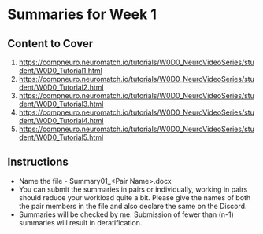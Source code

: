 # Summaries for Week 1

## Content to Cover
1. https://compneuro.neuromatch.io/tutorials/W0D0_NeuroVideoSeries/student/W0D0_Tutorial1.html
2. https://compneuro.neuromatch.io/tutorials/W0D0_NeuroVideoSeries/student/W0D0_Tutorial2.html
3. https://compneuro.neuromatch.io/tutorials/W0D0_NeuroVideoSeries/student/W0D0_Tutorial3.html
4. https://compneuro.neuromatch.io/tutorials/W0D0_NeuroVideoSeries/student/W0D0_Tutorial4.html
5. https://compneuro.neuromatch.io/tutorials/W0D0_NeuroVideoSeries/student/W0D0_Tutorial5.html

## Instructions
- Name the file - Summary01_\<Pair Name\>.docx
- You can submit the summaries in pairs or individually, working in pairs should reduce your workload quite a bit. Please give the names of both the pair members in the file and also declare the same on the Discord. 
- Summaries will be checked by me. Submission of fewer than (n-1) summaries will result in deratification.

